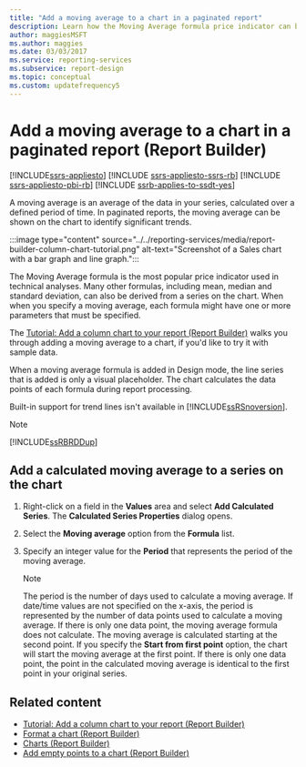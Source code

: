 ```yaml
---
title: "Add a moving average to a chart in a paginated report"
description: Learn how the Moving Average formula price indicator can be shown on a chart to identify trends in Report Builder.
author: maggiesMSFT
ms.author: maggies
ms.date: 03/03/2017
ms.service: reporting-services
ms.subservice: report-design
ms.topic: conceptual
ms.custom: updatefrequency5
---
```

# Add a moving average to a chart in a paginated report (Report Builder)

[!INCLUDE[ssrs-appliesto](../../includes/ssrs-appliesto.md)] [!INCLUDE [ssrs-appliesto-ssrs-rb](../../includes/ssrs-appliesto-ssrs-rb.md)] [!INCLUDE [ssrs-appliesto-pbi-rb](../../includes/ssrs-appliesto-pbi-rb.md)] [!INCLUDE [ssrb-applies-to-ssdt-yes](../../includes/ssrb-applies-to-ssdt-yes.md)]

A moving average is an average of the data in your series, calculated over a defined period of time. In paginated reports, the moving average can be shown on the chart to identify significant trends.  

:::image type="content" source="../../reporting-services/media/report-builder-column-chart-tutorial.png" alt-text="Screenshot of a Sales chart with a bar graph and line graph.":::

  
 The Moving Average formula is the most popular price indicator used in technical analyses. Many other formulas, including mean, median and standard deviation, can also be derived from a series on the chart. When when you specify a moving average, each formula might have one or more parameters that must be specified.  
 
 The [Tutorial: Add a column chart to your report (Report Builder)](../tutorial-add-a-column-chart-to-your-report-report-builder.md) walks you through adding a moving average to a chart, if you'd like to try it with sample data.
  
 When a moving average formula is added in Design mode, the line series that is added is only a visual placeholder. The chart calculates the data points of each formula during report processing.  
  
 Built-in support for trend lines isn't available in [!INCLUDE[ssRSnoversion](../../includes/ssrsnoversion-md.md)].  
  
> [!NOTE]  
>  [!INCLUDE[ssRBRDDup](../../includes/ssrbrddup-md.md)]  
  
## Add a calculated moving average to a series on the chart  
  
1.  Right-click on a field in the **Values** area and select **Add Calculated Series**. The **Calculated Series Properties** dialog opens.  
  
1.  Select the **Moving average** option from the **Formula** list.  
  
1.  Specify an integer value for the **Period** that represents the period of the moving average.  
  
    > [!NOTE]  
    >  The period is the number of days used to calculate a moving average. If date/time values are not specified on the x-axis, the period is represented by the number of data points used to calculate a moving average. If there is only one data point, the moving average formula does not calculate. The moving average is calculated starting at the second point. If you specify the **Start from first point** option, the chart will start the moving average at the first point. If there is only one data point, the point in the calculated moving average is identical to the first point in your original series.  
  
## Related content 
* [Tutorial: Add a column chart to your report (Report Builder)](../tutorial-add-a-column-chart-to-your-report-report-builder.md)
*  [Format a chart &#40;Report Builder&#41;](../../reporting-services/report-design/formatting-a-chart-report-builder-and-ssrs.md)   
*  [Charts &#40;Report Builder&#41;](../../reporting-services/report-design/charts-report-builder-and-ssrs.md)   
*  [Add empty points to a chart &#40;Report Builder&#41;](../../reporting-services/report-design/add-empty-points-to-a-chart-report-builder-and-ssrs.md)  
  
  